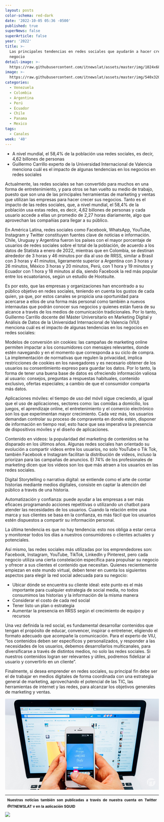 ```yaml
---
layout: posts
color-schema: red-dark
date: '2022-10-05 05:36 -0500'
published: true
superNews: false
superArticle: false
year: '2022'
title: >-
  Las principales tendencias en redes sociales que ayudarán a hacer crecer su
  negocio
detail-image: >-
  https://raw.githubusercontent.com/itnewslat/assets/master/img/1024x680/tendencias-en-redes-g.jpg
image: >-
  https://raw.githubusercontent.com/itnewslat/assets/master/img/540x320/tendencias-en-redes-p.jpg
categories:
  - Venezuela
  - Colombia
  - Argentina
  - Perú
  - Ecuador
  - Chile
  - Panama
  - Mexico
tags:
  - Canales
week: '40'
---
```

- A nivel mundial, el 58,4% de la población usa redes sociales, es decir, 4,62 billones de personas
- Guillermo Carrillo experto de la Universidad Internacional de Valencia menciona cuál es el impacto de algunas tendencias en los negocios en redes sociales

Actualmente, las redes sociales se han convertido para muchos en una forma de entretenimiento, y para otros se han vuelto su medio de trabajo, puesto que son una de las principales herramientas de marketing y ventas que utilizan las empresas para hacer crecer sus negocios. Tanto es el impacto de las redes sociales, que, a nivel mundial, el 58,4% de la población usa estas redes, es decir, 4,62 billones de personas y cada usuario accede a ellas un promedio de 2,27 horas diariamente, algo que aprovechan las compañías para llegar a su público.

En América Latina, redes sociales como Facebook, WhatsApp, YouTube, Instagram y Twitter constituyen fuentes clave de noticias e información. Chile, Uruguay y Argentina fueron los países con el mayor porcentaje de usuarios de redes sociales sobre el total de la población, de acuerdo a los datos de Statista a enero de 2022, mientras que en Colombia, se destinan alrededor de 3 horas y 46 minutos por día al uso de RRSS, similar a  Brasil con 3 horas y 41 minutos, ligeramente superior a Argentina con 3 horas y 26 minutos,  México 3 horas y 20 minutos, Perú, con 1 hora y 19 minutos y Ecuador con 1 hora y 18 minutos al día, siendo Facebook la red más popular entre los ecuatorianos,  según un estudio de Hootsuite.

Es por esto, que las empresas y organizaciones han encontrado a su público objetivo en redes sociales, teniendo en cuenta los gustos de cada quien, ya que, por estos canales se propicia una oportunidad para acercarse a ellos de una forma más personal como también a nuevos internautas que podrán conocer sus negocios y quienes están fuera de su alcance a través de los medios de comunicación tradicionales. Por lo tanto, Guillermo Carrillo docente del Máster Universitario en Marketing Digital y Análisis de Datos de la Universidad Internacional de Valencia (VIU) menciona cuál es el impacto de algunas tendencias en los negocios en redes sociales: 

Modelos de conversión sin cookies: las campañas de marketing online permiten impactar a los consumidores con mensajes relevantes, donde estén navegando y en el momento que corresponda a su ciclo de compra. La implementación de normativas que regulen la privacidad, implica restricciones de cookies en los navegadores y es necesario obtener de los usuarios su consentimiento expreso para guardar los datos. Por lo tanto, la forma de tener una buena base de datos es ofreciendo información valiosa al usuario: consejos, preguntas a respuestas habituales, contenido exclusivo, ofertas especiales; a cambio de que el consumidor comparta más datos.

Aplicaciones móviles: el tiempo de uso del móvil sigue creciendo, al igual que el uso de aplicaciones, sectores como: las comidas a domicilio, los juegos, el aprendizaje online, el entretenimiento y el comercio electrónico son los que experimentan mayor crecimiento. Cada vez más, los usuarios demandan controlar su proceso de compraventa en donde estén, disponer de información en tiempo real, esto hace que sea imperativa la presencia de dispositivos móviles y el diseño de aplicaciones.

Contenido en videos: la popularidad del marketing de contenidos se ha disparado en los últimos años. Algunas redes sociales han orientado su evolución a compartir videos entre los usuarios, no solo YouTube o Tik Tok, también Facebook e Instagram facilitan la distribución de videos, incluso la priorizan para las campañas de anuncios. El 74% de los profesionales de marketing dicen que los videos son los que más atraen a los usuarios en las redes sociales.

Digital Storytelling o narrativa digital: se entiende como el arte de contar historias mediante medios digitales, consiste en captar la atención del público a través de una historia. 

Automatización y confianza: puede ayudar a las empresas a ser más eficaces programando acciones repetitivas o utilizando un chatbot para atender las necesidades de los usuarios. Cuando la relación entre una marca y sus clientes se basa en la confianza, es más fácil que los usuarios estén dispuestos a compartir su información personal. 

La última tendencia es que no hay tendencia: esto nos obliga a estar cerca y monitorear todos los días a nuestros consumidores o clientes actuales y potenciales. 

Así mismo, las redes sociales más utilizadas por los emprendedores son: Facebook, Instagram, YouTube, TikTok, LinkedIn y Pinterest, pero cada negocio utiliza una cierta constelación específica para propulsar su negocio y ofrecer a sus clientes el contenido que necesitan. Quienes recientemente empiezan en este mundo virtual, deben tener en cuenta los siguientes aspectos para elegir la red social adecuada para su negocio: 

- Ubicar dónde se encuentra su cliente ideal: este punto es el más importante para cualquier estrategia de social media, no todos consumimos las historias y la información de la misma manera
- Considerar el costo de cada red social
- Tener listo un plan o estrategia 
- Aumentar la presencia en RRSS según el crecimiento de equipo y recursos


Una vez definida la red social, es fundamental desarrollar contenidos que tengan el propósito de educar, convencer, inspirar o entretener, eligiendo el formato adecuado que acompañe la comunicación. Para el experto de VIU, “los contenidos deben ser específicos y personalizados, y responder a las necesidades de los usuarios, debemos desarrollarlos multicanales, para diversificarse a través de distintos medios, no solo las redes sociales. Si nuestros contenidos logran ser relevantes y útiles, podremos fidelizar al usuario y convertirlo en un cliente”. 

Finalmente, si desea emprender en redes sociales, su principal fin debe ser el de trabajar en medios digitales de forma coordinada con una estrategia general de marketing, aprovechando el potencial de las TIC, las herramientas de internet y las redes, para alcanzar los objetivos generales de marketing y ventas.

![](https://raw.githubusercontent.com/itnewslat/assets/master/img/540x320/tendencias-en-redes-p.jpg)

<table style="height: 42px;" width="569">
<tbody>
<tr>
<td style="text-align: justify;"><sub><strong>Nuestras noticias también son publicadas a través de nuestra cuenta en Twitter <a href="https://twitter.com/itnewslat?lang=es">@ITNEWSLAT</a> y en la aplicación <a href="https://squidapp.co/en/">SQUID</a></strong></sub></td>
</tr>
</tbody>
</table>

<img src="https://tracker.metricool.com/c3po.jpg?hash=56f88a41e39ab42c063cc51676587a04"/>
